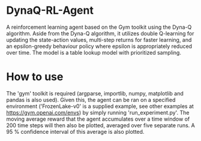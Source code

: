# DynaQ-RL-Agent
A reinforcement learning agent based on the Gym toolkit using the Dyna-Q algorithm. Aside from the Dyna-Q algorithm, it utilizes double Q-learning for updating the state-action values, multi-step returns for faster learning, and an epsilon-greedy behaviour policy where epsilon is appropriately reduced over time. The model is a table lookup model with prioritized sampling.

# How to use
The 'gym' toolkit is required (argparse, importlib, numpy, matplotlib and pandas is also used). Given this, the agent can be ran on a specified environment ('FrozenLake-v0' is a supplied example, see other examples at https://gym.openai.com/envs) by simply running 'run_experiment.py'. The moving average reward that the agent accumulates over a time window of 200 time steps will then also be plotted, averaged over five separate runs. A 95 % confidence interval of this average is also plotted.